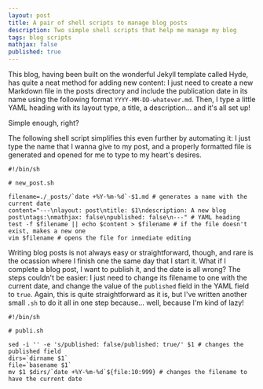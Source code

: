 ```yaml
---
layout: post
title: A pair of shell scripts to manage blog posts
description: Two simple shell scripts that help me manage my blog
tags: blog scripts
mathjax: false
published: true
---
```


This blog, having been built on the wonderful Jekyll template called Hyde, has quite a neat method for adding new content: I just need to create a new Markdown file in the posts directory and include the publication date in its name using the following format ```YYYY-MM-DD-whatever.md```.
Then, I type a little YAML heading with its layout type, a title, a description... and it's all set up!

Simple enough, right?

The following shell script simplifies this even further by automating it: I just type the name that I wanna give to my post, and a properly formatted file is generated and opened for me to type to my heart's desires.

```shell
#!/bin/sh

# new_post.sh

filename=./_posts/`date +%Y-%m-%d`-$1.md # generates a name with the current date
content="---\nlayout: post\ntitle: $1\ndescription: A new blog post\ntags:\nmathjax: false\npublished: false\n---" # YAML heading
test -f $filename || echo $content > $filename # if the file doesn't exist, makes a new one
vim $filename # opens the file for inmediate editing
```

Writing blog posts is not always easy or straightforward, though, and rare is the ocassion where I finish one the same day that I start it. What if I complete a blog post, I want to publish it, and the date is all wrong? The steps couldn't be easier: I just need to change its filename to one with the current date, and change the value of the ```published``` field in the YAML field to ```true```. Again, this is quite straightforward as it is, but I've written another small ```.sh``` to do it all in one step because... well, because I'm kind of lazy!

```shell
#!/bin/sh

# publi.sh

sed -i '' -e 's/published: false/published: true/' $1 # changes the published field
dirs=`dirname $1`
file=`basename $1`
mv $1 $dirs/`date +%Y-%m-%d`${file:10:999} # changes the filename to have the current date
```
